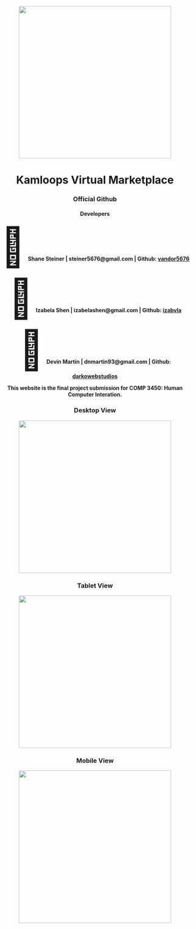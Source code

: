 <p align="center"><img src="https://ibb.co/DWV0021" width="400"></p>

<h1 align="center"><b>Kamloops Virtual Marketplace<b></h1>
<h3 align="center">Official Github</h3>

<div align="center">
<h4><b>Developers</b></h4>
<p><span style='font-size:100px;'>&#128019;</span> &nbsp;Shane Steiner | steiner5676@gmail.com | Github: <a href="https://github.com/vandor5676">vandor5676</a></p>
<p><span style='font-size:100px;'>&#127812;</span> &nbsp;Izabela Shen | izabelashen@gmail.com | Github: <a href="https://github.com/izabvla">izabvla</a></p>
<p><span style='font-size:100px;'>&#127803;</span> &nbsp;Devin Martin | dnmartin93@gmail.com | Github: <a href="https://github.com/darkowebstudios">darkowebstudios</a></p>

 
<p>This website is the final project submission for COMP 3450: Human Computer Interation.</p>

<h3><b>Desktop View</b></h3>
<img src="https://ibb.co/18BGD29" width="400">

<h3><b>Tablet View</b></h3>
<img src="https://ibb.co/Ntd5TGX" width="400">

<h3><b>Mobile View</b></h3>
<img src="https://ibb.co/gTfWSvt" width="400">

</div>
